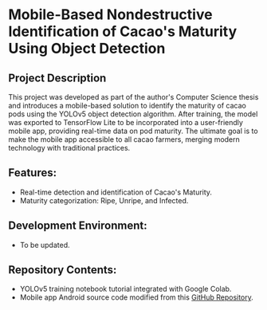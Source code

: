 # Mobile-Based Nondestructive Identification of Cacao's Maturity Using Object Detection

## Project Description
This project was developed as part of the author's Computer Science thesis and introduces a mobile-based solution to identify the maturity of cacao pods using the YOLOv5 object detection algorithm. After training, the model was exported to TensorFlow Lite to be incorporated into a user-friendly mobile app, providing real-time data on pod maturity. The ultimate goal is to make the mobile app accessible to all cacao farmers, merging modern technology with traditional practices.

## Features:
- Real-time detection and identification of Cacao's Maturity.
- Maturity categorization: Ripe, Unripe, and Infected.

## Development Environment:
- To be updated.

## Repository Contents:
- YOLOv5 training notebook tutorial integrated with Google Colab.
- Mobile app Android source code modified from this [GitHub Repository](https://github.com/AarohiSingla/TFLite-Object-Detection-Android-App-Tutorial-Using-YOLOv5/tree/main).

